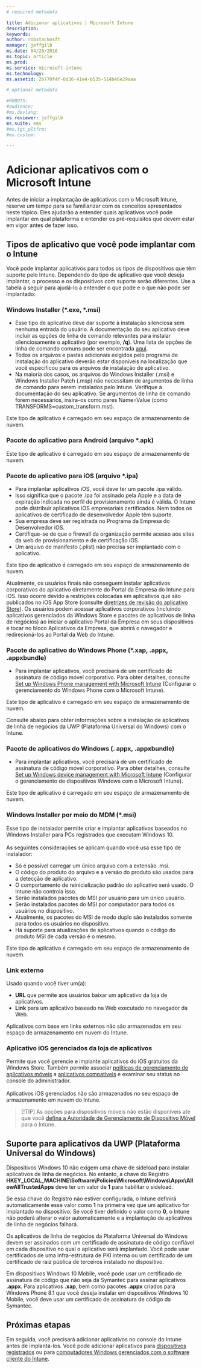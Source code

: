 ```yaml
---
# required metadata

title: Adicionar aplicativos | Microsoft Intune
description:
keywords:
author: robstackmsft
manager: jeffgilb
ms.date: 04/28/2016
ms.topic: article
ms.prod:
ms.service: microsoft-intune
ms.technology:
ms.assetid: 2b770f4f-6d36-41e4-b535-514b46e29aaa

# optional metadata

#ROBOTS:
#audience:
#ms.devlang:
ms.reviewer: jeffgilb
ms.suite: ems
#ms.tgt_pltfrm:
#ms.custom:

---
```


# Adicionar aplicativos com o Microsoft Intune
Antes de iniciar a implantação de aplicativos com o Microsoft Intune, reserve um tempo para se familiarizar com os conceitos apresentados neste tópico. Eles ajudarão a entender quais aplicativos você pode implantar em qual plataforma e entender os pré-requisitos que devem estar em vigor antes de fazer isso.

## Tipos de aplicativo que você pode implantar com o Intune
Você pode implantar aplicativos para todos os tipos de dispositivos que têm suporte pelo Intune. Dependendo do tipo de aplicativo que você deseja implantar, o processo e os dispositivos com suporte serão diferentes. Use a tabela a seguir para ajudá-lo a entender o que pode e o que não pode ser implantado:


### **Windows Installer (&#42;.exe, &#42;.msi)**
- Esse tipo de aplicativo deve dar suporte à instalação silenciosa sem nenhuma entrada do usuário. A documentação do seu aplicativo deve incluir as opções de linha de comando relevantes para instalar silenciosamente o aplicativo (por exemplo, **/q**). Uma lista de opções de linha de comando comuns pode ser encontrada [aqui](https://support.microsoft.com/en-us/kb/227091).
- Todos os arquivos e pastas adicionais exigidos pelo programa de instalação do aplicativo deverão estar disponíveis na localização que você especificou para os arquivos de instalação de aplicativo.
- Na maioria dos casos, os arquivos do Windows Installer (.msi) e Windows Installer Patch (.msp) não necessitam de argumentos de linha de comando para serem instalados pelo Intune. Verifique a documentação do seu aplicativo. Se argumentos de linha de comando forem necessários, insira-os como pares Name=Value (como TRANSFORMS=custom_transform.mst).

Este tipo de aplicativo é carregado em seu espaço de armazenamento de nuvem.
### **Pacote do aplicativo para Android (arquivo &#42;.apk)**
Este tipo de aplicativo é carregado em seu espaço de armazenamento de nuvem.
### **Pacote do aplicativo para iOS (arquivo &#42;.ipa)**
- Para implantar aplicativos iOS, você deve ter um pacote .ipa válido.
- Isso significa que o pacote .ipa foi assinado pela Apple e a data de expiração indicada no perfil de provisionamento ainda é válida. O Intune pode distribuir aplicativos iOS empresariais certificados. Nem todos os aplicativos de certificado de desenvolvedor Apple têm suporte.
- Sua empresa deve ser registrada no Programa da Empresa do Desenvolvedor iOS.
- Certifique-se de que o firewall da organização permite acesso aos sites da web de provisionamento e de certificação iOS.
- Um arquivo de manifesto (.plist) não precisa ser implantado com o aplicativo.

Este tipo de aplicativo é carregado em seu espaço de armazenamento de nuvem.

Atualmente, os usuários finais não conseguem instalar aplicativos corporativos do aplicativo diretamente do Portal da Empresa do Intune para iOS. Isso ocorre devido a restrições colocadas em aplicativos que são publicados no iOS App Store (consulte [diretrizes de revisão do aplicativo Store](https://developer.apple.com/app-store/review/guidelines/)). Os usuários podem acessar aplicativos corporativos (incluindo aplicativos gerenciados da Windows Store e pacotes de aplicativos de linha de negócios) ao iniciar o aplicativo Portal da Empresa em seus dispositivos e tocar no bloco Aplicativos da Empresa, que abrirá o navegador e redirecioná-los ao Portal da Web do Intune.

### **Pacote do aplicativo do Windows Phone (&#42;.xap, .appx, .appxbundle)**
- Para implantar aplicativos, você precisará de um certificado de assinatura de código móvel corporativo. Para obter detalhes, consulte [Set up Windows Phone management with Microsoft Intune](set-up-windows-phone-management-with-microsoft-intune.md) (Configurar o gerenciamento do Windows Phone com o Microsoft Intune).

Este tipo de aplicativo é carregado em seu espaço de armazenamento de nuvem.

Consulte abaixo para obter informações sobre a instalação de aplicativos de linha de negócios da UWP (Plataforma Universal do Windows) com o Intune.

### **Pacote de aplicativos do Windows (. appx, .appxbundle)**
- Para implantar aplicativos, você precisará de um certificado de assinatura de código móvel corporativo. Para obter detalhes, consulte [Set up Windows device management with Microsoft Intune](set-up-windows-device-management-with-microsoft-intune.md) (Configurar o gerenciamento de dispositivos Windows com o Microsoft Intune).

Este tipo de aplicativo é carregado em seu espaço de armazenamento de nuvem.
### **Windows Installer por meio do MDM (&#42;.msi)**
Esse tipo de instalador permite criar e implantar aplicativos baseados no Windows Installer para PCs registrados que executam Windows 10.<br /><br />As seguintes considerações se aplicam quando você usa esse tipo de instalador:
- Só é possível carregar um único arquivo com a extensão .msi.
- O código do produto do arquivo e a versão do produto são usados para a detecção de aplicativo.
- O comportamento de reinicialização padrão do aplicativo será usado. O Intune não controla isso.
- Serão instalados pacotes do MSI por usuário para um único usuário.
- Serão instalados pacotes do MSI por computador para todos os usuários no dispositivo.
- Atualmente, os pacotes do MSI de modo duplo são instalados somente para todos os usuários no dispositivo.
- Há suporte para atualizações de aplicativos quando o código do produto MSI de cada versão é o mesmo.

Este tipo de aplicativo é carregado em seu espaço de armazenamento de nuvem.
### **Link externo**
Usado quando você tiver um(a):
- **URL** que permite aos usuários baixar um aplicativo da loja de aplicativos.
- **Link** para um aplicativo baseado na Web executado no navegador da Web.

Aplicativos com base em links externos não são armazenados em seu espaço de armazenamento em nuvem do Intune.
### **Aplicativo iOS gerenciados da loja de aplicativos**
Permite que você gerencie e implante aplicativos do iOS gratuitos da Windows Store. Também permite associar [políticas de gerenciamento de aplicativos móveis](configure-and-deploy-mobile-application-management-policies-in-the-microsoft-intune-console.md) a [aplicativos compatíveis](https://www.microsoft.com/en-us/server-cloud/products/microsoft-intune/partners.aspx) e examinar seu status no console do administrador.<br /><br />Aplicativos iOS gerenciados não são armazenados no seu espaço de armazenamento em nuvem do Intune.
> [!TIP] As opções para dispositivos móveis não estão disponíveis até que você [defina a Autoridade de Gerenciamento de Dispositivo Móvel](get-ready-to-enroll-devices-in-microsoft-intune.md) para o Intune.

## Suporte para aplicativos da UWP (Plataforma Universal do Windows)
Dispositivos Windows 10 não exigem uma chave de sideload para instalar aplicativos de linha de negócios. No entanto, a chave do Registro **HKEY_LOCAL_MACHINE\Software\Policies\Microsoft\Windows\Appx\AllowAllTrustedApps** deve ter um valor de **1** para habilitar o sideload.

Se essa chave do Registro não estiver configurada, o Intune definirá automaticamente esse valor como **1** na primeira vez que um aplicativo for implantado no dispositivo. Se você tiver definido o valor como **0**, o Intune não poderá alterar o valor automaticamente e a implantação de aplicativos de linha de negócios falhará.

Os aplicativos de linha de negócios da Plataforma Universal do Windows devem ser assinados com um certificado de assinatura de código confiável em cada dispositivo no qual o aplicativo será implantado. Você pode usar certificados de uma infra-estrutura de PKI interna ou um certificado de um certificado de raiz pública de terceiros instalado no dispositivo.

Em dispositivos Windows 10 Mobile, você pode usar um certificado de assinatura de código que não seja da Symantec para assinar aplicativos **.appx**. Para aplicativos **.xap**, bem como pacotes **.appx** criados para Windows Phone 8.1 que você deseja instalar em dispositivos Windows 10 Mobile, você deve usar um certificado de assinatura de código da Symantec.

## Próximas etapas 

Em seguida, você precisará adicionar aplicativos no console do Intune antes de implantá-los. Você pode adicionar aplicativos para [dispositivos registrados](add-apps-for-mobile-devices-in-microsoft-intune.md) ou para [computadores Windows gerenciados com o software cliente do Intune](add-apps-for-windows-pcs-in-microsoft-intune.md).

<!--HONumber=May16_HO4-->



